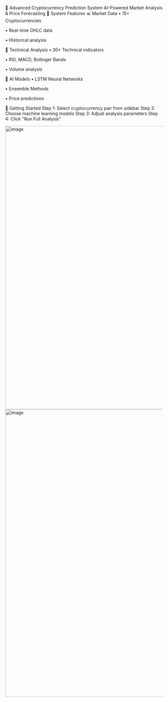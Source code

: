 🚀 Advanced Cryptocurrency Prediction System
AI-Powered Market Analysis & Price Forecasting
🎯 System Features
📊 Market Data
• 15+ Cryptocurrencies

• Real-time OHLC data

• Historical analysis

🔬 Technical Analysis
• 30+ Technical indicators

• RSI, MACD, Bollinger Bands

• Volume analysis

🤖 AI Models
• LSTM Neural Networks

• Ensemble Methods

• Price predictions


🚀 Getting Started
Step 1: Select cryptocurrency pair from sidebar
Step 2: Choose machine learning models
Step 3: Adjust analysis parameters
Step 4: Click "Run Full Analysis"

<img width="1918" height="903" alt="image" src="https://github.com/user-attachments/assets/4e2ea9f7-faa4-4a85-b08e-342a5fe7ee5a" />



<img width="1916" height="916" alt="image" src="https://github.com/user-attachments/assets/934fe246-c745-464a-9c52-e49956cbcbcc" />

